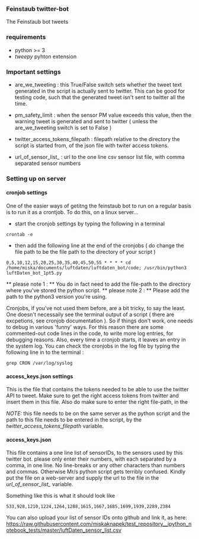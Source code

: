 
### Feinstaub twitter-bot 

The Feinstaub bot tweets 

### requirements 
- python >= 3
- *tweepy* pyhton extension 


### Important settings 

- are_we_tweeting : this True/False switch sets whether the tweet text generated in the script is actually sent to twitter. 
This can be good for testing code, such that the generated tweet isn't sent to twitter all the time. 

- pm_safety_limit : when the sensor PM value exceeds this value, then the warning tweet is generated and sent to twitter ( unless the are_we_tweeting switch is set to False )

- twitter_access_tokens_filepath : filepath relative to the directory the script is started from, of the json file with twiter access tokens.

- url_of_sensor_list_ : url to the one line csv sensor list file, with comma separated sensor numbers


### Setting up on server

#### cronjob settings 
One of the easier ways of getitng the feinstaub bot to run on a regular basis is to run it as a crontjob. To do this, on a linux server… 

- start the cronjob settings by typing the following in a terminal 

```
crontab -e
```


- then add the following line at the end of the cronjobs 
( do change the file path to be the file path to the directory of your script )
   
```
0,5,10,12,15,20,25,30,35,40,45,50,55 * * * * cd /home/miska/documents/luftdaten/luftdaten_bot/code; /usr/bin/python3 luftDaten_bot_1pt5.py
```

** please note 1 : ** You do in fact need to add the file-path to the directory where you've stored the python script. 
** please note 2 : ** Please add the path to the python3 version you're using.

Cronjobs, if you've not used them before, are a bit tricky, to say the least. 
One doesn't necessaily see the terminal output of a script ( there are excpetions, see cronjob documentation ). So if things don't work, one needs to debug in various 'funny' ways. 
For this reason there are some commented-out code lines in the code, to write more log entries, for debugging reasons. 
Also, every time a cronjob starts, it leaves an entry in the system log. You can check the cronjobs in the log file by typing the following line in to the terminal :

```
grep CRON /var/log/syslog
```


#### access_keys.json settings

This is the file that contains the tokens needed to be able to use the twitter API to tweet. Make sure to get the right access tokens from twitter and insert them in this file.
Also do make sure to enter the right file-path, in the 

*NOTE:* this file needs to be on the same server as the python script and the path to this file needs to be entered in the script, by the *twitter_access_tokens_filepath* variable.

#### access_keys.json

This file contains a one line list of sensorIDs, to the sensors used by this twitter bot. please only enter their numbers, with each separated by a comma, in one line. 
No line-breaks or any other characters than numbers and commas. 
Otherwise Mr/s python script gets terribly confused.
Kindly put the file on a web-server and supply the url to the file in the *url_of_sensor_list_* variable. 

Something like this is what it should look like 

```
533,928,1210,1224,1264,1288,1615,1667,1685,1699,1939,2289,2384
```

You can also upload your list of sensor IDs onto github and link it, as here:
https://raw.githubusercontent.com/miskaknapek/test_repository__ipython_notebook_tests/master/luftDaten_sensor_list.csv